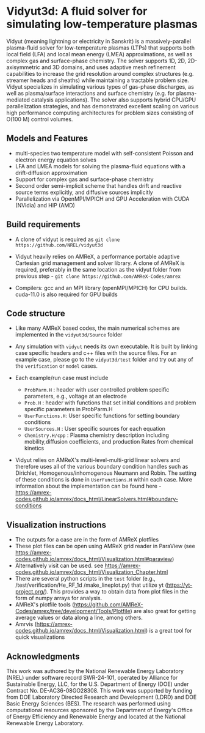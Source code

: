 # Vidyut3d: A fluid solver for simulating low-temperature plasmas

Vidyut (meaning lightning or electricity in Sanskrit) is a massively-parallel plasma-fluid solver 
for low-temperature plasmas (LTPs) that supports both local field (LFA) and local mean energy (LMEA) approximations, 
as well as complex gas and surface-phase chemistry. The solver supports 1D, 2D, 2D-axisymmetric and 3D domains, and uses adaptive mesh 
refinement capabilities to increase the grid resolution around complex structures (e.g. streamer heads and sheaths) 
while maintaining a tractable problem size. Vidyut specializes in simulating various types of gas-phase discharges, 
as well as plasma/surface interactions and surface chemistry (e.g. for plasma-mediated catalysis applications). 
The solver also supports hybrid CPU/GPU parallelization strategies, and has demonstrated excellent scaling on 
various high performance computing architectures for problem sizes consisting of O(100 M) control volumes.

## Models and Features

- multi-species two temperature model with self-consistent Poisson and electron energy equation solves
- LFA and LMEA models for solving the plasma-fluid equations with a drift-diffusion approximation
- Support for complex gas and surface-phase chemistry
- Second order semi-implicit scheme that handles drift and reactive source terms explicitly, and diffusive sources implicitly 
- Parallelization via OpenMPI/MPICH and GPU Acceleration with CUDA (NVidia) and HIP (AMD)
  
## Build requirements

* A clone of vidyut is required as `git clone https://github.com/NREL/vidyut3d`

* Vidyut heavily relies on AMReX, a performance portable adaptive Cartesian grid management and
  solver library. A clone of AMReX is required, preferably in the same location as the vidyut folder from
  previous step - `git clone https://github.com/AMReX-Codes/amrex` 

* Compilers: gcc and an MPI library (openMPI/MPICH) for CPU builds. cuda-11.0 is also required for GPU builds

## Code structure

* Like many AMReX based codes, the main numerical schemes are implemented in the `vidyut3d/Source` folder
* Any simulation with `vidyut` needs its own executable. It is built by linking case specific headers and c++ files with
  the source files. For an example case, please go to the `vidyut3d/test` folder and try out any of the
  `verification` or `model` cases.
  

* Each example/run case must include
   - `ProbParm.H` : header with user controlled problem specific parameters, e.g., voltage at an electrode
   - `Prob.H` : header with functions that set initial conditions and problem specific parameters in ProbParm.H
   - `UserFunctions.H`: User specific functions for setting boundary conditions
   - `UserSources.H` : User specific sources for each equation
   - `Chemistry.H/cpp` : Plasma chemistry description including mobility,diffusion coefficients, and production Rates from chemical kinetics
      
* Vidyut relies on AMReX's multi-level-multi-grid linear solvers and therefore uses all of the
  various boundary condition handles such as Dirichlet, Homogenous/inhomogenous Neumann and Robin. The setting of these conditions
  is done in `UserFunctions.H` within each case. More information about the implementation can be found here -
  https://amrex-codes.github.io/amrex/docs_html/LinearSolvers.html#boundary-conditions
  
## Visualization instructions

* The outputs for a case are in the form of AMReX plotfiles
* These plot files can be open using AMReX grid reader in ParaView (see https://amrex-codes.github.io/amrex/docs_html/Visualization.html#paraview)
* Alternatively visit can be used. see https://amrex-codes.github.io/amrex/docs_html/Visualization_Chapter.html
* There are several python scripts in the `test` folder (e.g., /test/verification/He_RF_1d
/make_lineplot.py) that utilize yt (https://yt-project.org/). This provides a way to obtain data from plot files
  in the form of numpy arrays for analysis.
* AMReX's plotfile tools (https://github.com/AMReX-Codes/amrex/tree/development/Tools/Plotfile) are also great for getting average values or data along a line, among others.
* Amrvis (https://amrex-codes.github.io/amrex/docs_html/Visualization.html) is a great tool for quick visualizations 

## Acknowledgments

This work was authored by the National Renewable Energy Laboratory (NREL) under software record SWR-24-101, operated by Alliance for Sustainable Energy, LLC, for the U.S. Department of Energy (DOE) under Contract No. DE-AC36-08GO28308. This work was supported by funding from DOE Laboratory Directed Research and Development (LDRD) and DOE Basic Energy Sciences (BES). The research was performed using computational resources sponsored by the Department of Energy's Office of Energy Efficiency and Renewable Energy and located at the National Renewable Energy Laboratory.
